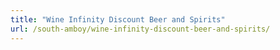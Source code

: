 ```yaml
---
title: "Wine Infinity Discount Beer and Spirits"
url: /south-amboy/wine-infinity-discount-beer-and-spirits/
---
```

